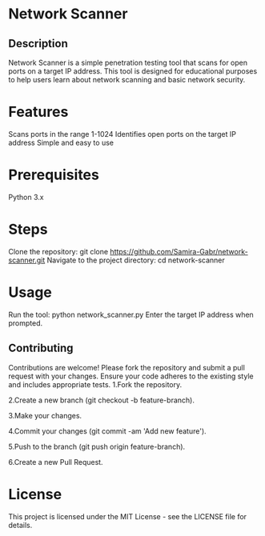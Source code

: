 # Network Scanner


## Description
Network Scanner is a simple penetration testing tool that scans for open ports on a target IP address. This tool is designed for educational purposes to help users learn about network scanning and basic network security.

# Features

Scans ports in the range 1-1024
Identifies open ports on the target IP address
Simple and easy to use

# Prerequisites

Python 3.x
# Steps
 Clone the repository:
 git clone https://github.com/Samira-Gabr/network-scanner.git
 Navigate to the project directory:
 cd network-scanner
# Usage
Run the tool:
python network_scanner.py
Enter the target IP address when prompted.

## Contributing

Contributions are welcome! Please fork the repository and submit a pull request with your changes. Ensure your code adheres to the existing style and includes appropriate tests.
1.Fork the repository.

2.Create a new branch (git checkout -b feature-branch).

3.Make your changes.

4.Commit your changes (git commit -am 'Add new feature').

5.Push to the branch (git push origin feature-branch).


6.Create a new Pull Request.

# License
This project is licensed under the MIT License - see the LICENSE file for details.
